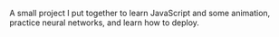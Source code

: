 A small project I put together to learn JavaScript and some animation, practice neural networks, and learn how to deploy. 
